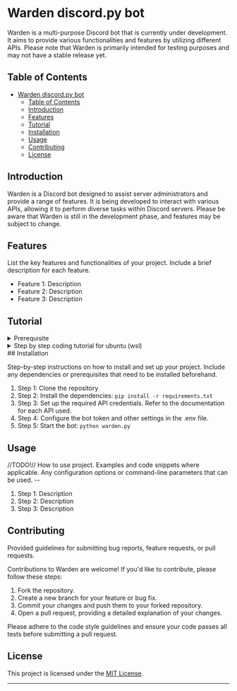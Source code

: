# Warden discord.py bot

Warden is a multi-purpose Discord bot that is currently under development. It aims to provide various functionalities and features by utilizing different APIs. 
Please note that Warden is primarily intended for testing purposes and may not have a stable release yet.


## Table of Contents

- [Warden discord.py bot](#warden-discordpy-bot)
  - [Table of Contents](#table-of-contents)
  - [Introduction](#introduction)
  - [Features](#features)
  - [Tutorial](#tutorial)
  - [Installation](#installation)
  - [Usage](#usage)
  - [Contributing](#contributing)
  - [License](#license)

## Introduction

Warden is a Discord bot designed to assist server administrators and provide a range of features. It is being developed to interact with various APIs, allowing it to perform diverse tasks within Discord servers. Please be aware that Warden is still in the development phase, and features may be subject to change.

## Features

List the key features and functionalities of your project. Include a brief description for each feature.

- Feature 1: Description
- Feature 2: Description
- Feature 3: Description

## Tutorial




<details>



<summary> Prerequisite </summary>                      
- Install the following: 

 ```
 sudo apt install python3
 sudo apt install python3-pip
 sudo apt install python3.10-venv
 ```

</details>


<details>

<summary> Step by step coding tutorial for ubuntu (wsl) </summary>

1. Create a python venv (Virtual Environment)
- Create directory in your home directory to store all venvs: 
`mkdir ~/.venvs`
- Create venv using python: 
`python3 -m venv ~/.venvs/discord`
- Before installing requirements, activate the venv 
`source ~/.venvs/discord/bin/activate`
- Your prompt should look like this now: "(discord) user@host:~$"
- You can now install requirements using:
`pip install discord.py`
`pip install python-dotenv`
- Create directory to contain project's files & go into created directory:
`mkdir warden-bot`
- Save your environment's requirements to a file:
`pip freeze > requirements.txt`
2. Set up basic working tempalte
- Go to your projekct directory then create and open .env file
`touch .env`
`vi .env`
add the following lines 
    - Replace Y0UR.DISCORD-.TOKEN-FROM-DISCORD with your discord token
    - Replace YOURGUILDID with your server's (guild) id
```
DISCORD_TOKEN=Y0UR.DISCORD-.TOKEN-HERE-EEEE!
DISCORD_GUILD=YOURGUILDIDHERE
```
- Create file to start coding and open it using editor of your choice:
`touch warden.py`
`vi warden.py`
- Add the following imports 
```
import discord # import discord.py library
import os # to get token from .env file
from dotenv import load_dotenv
```
- Retrieve the Discord API token and your guild from environment variables
```
load_dotenv()
discord_token = os.getenv('DISCORD_TOKEN')
discord_guild = discord.Object(os.getenv('DISCORD_GUILD')) #get variable, set the id as discord.Object
```
- Add the discord's intents
```
intents = discord.Intents.default()
client = discord.Client(intents=intents)
```

- Set up all needed intents: 
```
intents = discord.Intents.default()
intents.message_content = True
```
- Create `MyClient` instance and run using token
```
client = MyClient(intents=intents)

```

<details>

<summary>
Example code so far

</summary>

```
import discord
import os
from dotenv import load_dotenv

load_dotenv() #load dotenv variables
discord_token = os.getenv('DISCORD_TOKEN')
discord_guild = os.getenv('DISCORD_GUILD')

class MyClient(discord.Client):
    def __init__(self, intents):
        super().__init__(intents=intents)
    async def on_ready(self):
        print(f"Logged in as { self.user.name } (ID:{ self.user.id })")
        print(f"discord.py API version: { discord.__version__ }")
        print(f"------------------------------------------------")
        print(f"Setting {self.user.name}'s status to { 'do not disturb','r' }")
        await self.change_presence(status=discord.Status.dnd)

intents = discord.Intents.default()
intents.message_content = True
intents.voice_states = True

client = MyClient(intents=intents)
client.run(discord_token)
```
</details>

3. Create a simple bot
- Set bot to reply to message 
```
async def on_message(self, message):
        if message.author.id == self.user.id: # we do not want the bot to reply to itself
            return
        if message.content.startswith('!hello'): # checks if message starts with !hello
            await message.channel.send(f'Hello, {message.author.mention}. I, the {self.user.mention} bot says hi!')
```
Now whenever someone starts their message with `!hello` bot will send the following message:
> Hello, @USERNAME. I, the @BOTNAME bot says hi!
- Set up handling slash `/` commands
```
from discord import app_commands
```
- Add the following line in MyClient class in the `__init__ ` function
```
self.tree = app_commands.CommandTree(self) #init command tree
```
- Before `on_ready` funcion add the following funcion `setup_hook`
```
async def setup_hook(self): 
        # This copies the global commands over to specified guild.
        self.tree.copy_global_to(guild=discord_guild)
        await self.tree.sync(guild=discord_guild)
```
Now you're ready to register slash commands `/`
- The following registers `say` command that repeats given text, it takes one argument
```
@client.tree.command()
@app_commands.describe(message='The message you want me to repeat')
async def say(interaction: discord.Interaction, message: str):
    """Repeats what you say"""
    await interaction.response.send_message(f'*{message}*') #Repeats given message 
```
> Still much to do... :)
</details>
## Installation

Step-by-step instructions on how to install and set up your project. Include any dependencies or prerequisites that need to be installed beforehand.

1. Step 1: Clone the repository
2. Step 2: Install the dependencies: `pip install -r requirements.txt`
3. Step 3: Set up the required API credentials. Refer to the documentation for each API used.
4. Step 4: Configure the bot token and other settings in the .env file.
5. Step 5: Start the bot: `python warden.py`

## Usage

//TODO!// How to use project. Examples and code snippets where applicable. Any configuration options or command-line parameters that can be used. -- 

1. Step 1: Description
2. Step 2: Description
3. Step 3: Description

## Contributing

Provided guidelines for submitting bug reports, feature requests, or pull requests.

Contributions to Warden are welcome! If you'd like to contribute, please follow these steps:

1. Fork the repository.
2. Create a new branch for your feature or bug fix.
3. Commit your changes and push them to your forked repository.
4. Open a pull request, providing a detailed explanation of your changes.

Please adhere to the code style guidelines and ensure your code passes all tests before submitting a pull request.

## License

This project is licensed under the [MIT License](https://opensource.org/licenses/MIT).

---